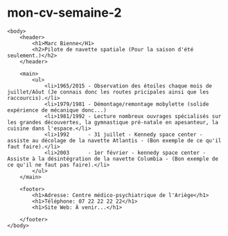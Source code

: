 # mon-cv-semaine-2
<!DOCTYPE html>
<html>
    <head>
        <meta charset="utf-8" />
        <title>Cv Imaginaire Marc Semaine 2</title>
    </head>
    
    <body>
        <header>
            <h1>Marc Bienne</H1>
            <h2>Pilote de navette spatiale (Pour la saison d'été seulement.)</h2>
        </header>
        
        <main>
            <ul>
                <li>1965/2015 - Observation des étoiles chaque mois de juillet/Aôut (Je connais donc les routes pricipales ainsi que les raccourcis).</li>
                <li>1979/1981 - Démontage/remontage mobylette (solide expérience de mécanique donc...)
                <li>1981/1992 - Lecture nombreux ouvrages spécialisés sur les grandes découvertes, la gymnastique pré-natale en apesanteur, la cuisine dans l'espace.</li>
                <li>1992      - 31 juillet - Kennedy space center - assiste au décolage de la navette Atlantis - (Bon exemple de ce qu'il faut faire).</li>
                <li>2003      - 1er février - kennedy space center - Assiste à la désintégration de la navette Columbia - (Bon exemple de ce qu'il ne faut pas faire).</li>
            </ul>
        </main>
        
        <footer>
            <h1>Adresse: Centre médico-psychiatrique de l'Ariège</h1>
            <h1>Téléphone: 07 22 22 22 22</h1>
            <h1>Site Web: À venir...</h1>
        
        </footer>
    </body>
</html>